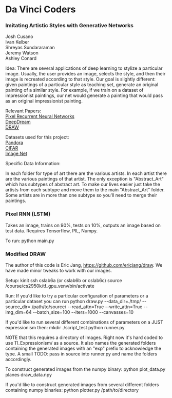 # Da Vinci Coders
### Imitating Artistic Styles with Generative Networks

Josh Cusano  
Ivan Kelber  
Shreyas Sundararaman  
Jeremy Watson  
Ashley Conard  

Idea:
There are several applications of deep learning to stylize a particular image.  Usually, the user provides an image, selects the style, and then their image is recreated according to that style.  Our goal is slightly different: given paintings of a particular style as teaching set, generate an original painting of a similar style.  For example, if we train on a dataset of impressionist paintings, our net would generate a painting that would pass as an original impressionist painting.

Relevant Papers:  
[Pixel Recurrent Neural Networks](https://arxiv.org/pdf/1601.06759v3)  
[DeepDream](https://arxiv.org/pdf/1409.4842v1.pdf)  
[DRAW](https://arxiv.org/pdf/1502.04623v2.pdf)  

Datasets used for this project:  
[Pandora](http://imag.pub.ro/pandora/pandora_download.html)  
[CIFAR](https://www.cs.toronto.edu/~kriz/cifar.html)  
[Image Net](www.image-net.org/)  

Specific Data Information:

In each folder for type of art there are the various artists.  In each artist there
are the various paintings of that artist.  The only exception is "Abstract_Art"
which has subtypes of abstract art.  To make our lives easier just take the artists
from each subtype and move them to the main "Abstract_Art" folder.  Some artists
are in more than one subtype so you'll need to merge their paintings.

### Pixel RNN (LSTM)
Takes an image, trains on 90%, tests on 10%, outputs an image based on test data.
Requires Tensorflow, PIL, Numpy.

To run:
python main.py <image-to-train> 

### Modified DRAW

The author of this code is Eric Jang, https://github.com/ericjang/draw. We have made minor tweaks to work with our images.

Setup:
kinit
ssh cslab6a (or cslab6b or cslab6c)
source /course/cs2950k/tf_gpu_venv/bin/activate 

Run:
If you'd like to try a particular configuration of parameters or a particular dataset you can run
python draw.py --data_dir=./tmp/ --source_dir=./path/to/source/ --read_attn=True --write_attn=True --img_dim=64 --batch_size=100 --iters=1000 --canvasses=10

If you'd like to run several different combinations of parameters on a JUST expressionism then:
mkdir ./script_test
python runner.py

NOTE that this requires a directory of images.  Right now it's hard coded to use 11_Expressionism/ as a source.  It also names the generated folders containing the generated images with an "exp" prefix to acknowledge the type.  A small TODO: pass in source into runner.py and name the folders accordingly.

To construct generated images from the numpy binary:
python plot_data.py planes draw_data.npy

If you'd like to construct generated images from several different folders containing numpy binaries:
python plotter.py /path/to/directory

